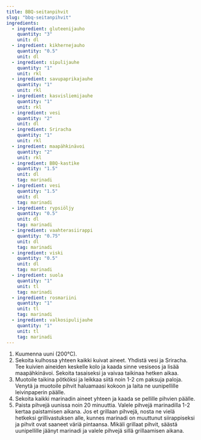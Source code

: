 ```yaml
---
title: BBQ-seitanpihvit
slug: "bbq-seitanpihvit"
ingredients:
  - ingredient: gluteenijauho
    quantity: "3"
    unit: dl
  - ingredient: kikhernejauho
    quantity: "0.5"
    unit: dl
  - ingredient: sipulijauhe
    quantity: "1"
    unit: rkl
  - ingredient: savupaprikajauhe
    quantity: "1"
    unit: rkl
  - ingredient: kasvisliemijauhe
    quantity: "1"
    unit: rkl
  - ingredient: vesi
    quantity: "2"
    unit: dl
  - ingredient: Sriracha
    quantity: "1"
    unit: rkl
  - ingredient: maapähkinävoi
    quantity: "2"
    unit: rkl
  - ingredient: BBQ-kastike
    quantity: "1.5"
    unit: dl
    tag: marinadi
  - ingredient: vesi
    quantity: "1.5"
    unit: dl
    tag: marinadi
  - ingredient: rypsiöljy
    quantity: "0.5"
    unit: dl
    tag: marinadi
  - ingredient: vaahterasiirappi
    quantity: "0.75"
    unit: dl
    tag: marinadi
  - ingredient: viski
    quantity: "0.5"
    unit: dl
    tag: marinadi
  - ingredient: suola
    quantity: "1"
    unit: tl
    tag: marinadi
  - ingredient: rosmariini
    quantity: "1"
    unit: tl
    tag: marinadi
  - ingredient: valkosipulijauhe
    quantity: "1"
    unit: tl
    tag: marinadi
---
```


1. Kuumenna uuni (200°C).
1. Sekoita kulhossa yhteen kaikki kuivat aineet. Yhdistä vesi ja Sriracha. Tee kuivien aineiden keskelle kolo ja kaada sinne vesiseos ja lisää maapähkinävoi. Sekoita tasaiseksi ja vaivaa taikinaa hetken aikaa.
1. Muotoile taikina pötköksi ja leikkaa siitä noin 1-2 cm paksuja paloja. Venytä ja muotoile pihvit haluamaasi kokoon ja laita ne uunipellille leivinpaperin päälle.
1. Sekoita kaikki marinadin aineet yhteen ja kaada se pellille pihvien päälle.
1. Paista pihvejä uunissa noin 20 minuuttia. Valele pihvejä marinadilla 1-2 kertaa paistamisen aikana. Jos et grillaan pihvejä, nosta ne vielä hetkeksi grillivastuksen alle, kunnes marinadi on muuttunut siirappiseksi ja pihvit ovat saaneet väriä pintaansa. Mikäli grillaat pihvit, säästä uunipellille jäänyt marinadi ja valele pihvejä sillä grillaamisen aikana.
